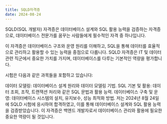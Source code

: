 ```yaml
---
title: SQLD자격증
date: 2024-08-24
---
```


SQLD(SQL 개발자) 자격증은 데이터베이스 설계와 SQL 활용 능력을 검증하는 자격증으로, 데이터베이스 전문가를 꿈꾸는 사람들에게 필수적인 자격 중 하나입니다.

<!--more-->

이 자격증은 데이터베이스 구조와 운영 원리를 이해하고, SQL을 통해 데이터를 효율적으로 관리하고 활용할 수 있는 능력을 중점으로 다룹니다. SQLD 자격증은 IT 및 데이터 관련 직군에서 중요한 가치를 가지며, 데이터베이스를 다루는 기본적인 역량을 평가합니다.

시험은 다음과 같은 과목들을 포함하고 있습니다:

데이터 모델링: 데이터베이스 설계 원리와 데이터 모델링 기법.
SQL 기본 및 활용: 데이터 조회, 조작, 트랜잭션 처리와 같은 SQL 문법과 활용 능력.
데이터베이스 구축 및 운영: 데이터베이스 시스템의 설치, 유지보수, 성능 최적화 방법.
저는 2024년 8월 24일에 SQLD 시험에 응시하여 합격하였고, 이를 통해 데이터베이스 설계와 SQL 활용 능력을 검증받았습니다. 이 자격증은 백엔드 개발자로서 데이터베이스 관리와 활용에 필요한 중요한 역량이 될 것입니다.